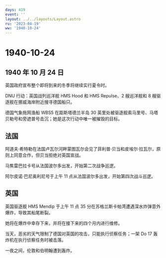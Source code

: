 ```yaml
---
days: 419
event: ''
layout: ../../layouts/Layout.astro
ru: '2023-04-19'
ww: '1940-10-24'
---
```


# 1940-10-24

## 1940 年 10 月 24 日

英国政府宣布整个即将到来的冬季将继续实行夏令时。

DNU 行动：英国战列巡洋舰 HMS Hood 和 HMS Repulse、2 艘巡洋舰和 8
艘驱逐舰在挪威海岸附近搜寻德国船只。

德国气象拖网渔船 WBS5 在距斯塔德兰半岛 30
英里处被驱逐舰索马里号、马塔贝勒号和旁遮普号击沉；她是这次行动中唯一被摧毁的目标。

## 法国

阿道夫·希特勒在法国卢瓦尔河畔蒙图瓦尔会见了菲利普·贝当和皮埃尔·拉瓦尔，原则上同意合作，但贝当拒绝对英国宣战。

马焦雷巴拉卡号从法国波尔多出发，开始第二次战争巡逻。

阿尔皮诺·巴尼奥利尼号于上午 11 点从法国波尔多出发，开始第四次战斗巡逻。

## 英国

英国驱逐舰 HMS Mendip 于上午 11 点 35
分在苏格兰斯卡帕湾遭遇深水炸弹意外爆炸，导致其船尾断裂。

她将在爆炸中幸存下来，并将在接下来的四个月内进行维修。

当天，恶劣的天气限制了德国对英国的攻击，只能执行侦察任务；一架 Do 17
轰炸机在执行侦察任务时被击落。

一夜之间，伦敦和伯明翰遭到轰炸。